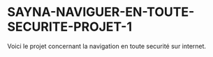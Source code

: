 # SAYNA-NAVIGUER-EN-TOUTE-SECURITE-PROJET-1
Voici le projet concernant la navigation en toute securité sur internet.
